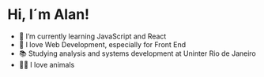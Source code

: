 <h1>Hi, I´m Alan!</h1> 
<ul>
  <li>🌱 I’m currently learning JavaScript and React</li>
  
  <li>💙 I love Web Development, especially for Front End</li>
  <li>📚 Studying analysis and systems development at Uninter Rio de Janeiro</li>
  <li>🐶🐱 I love animals</li>
</ul>
